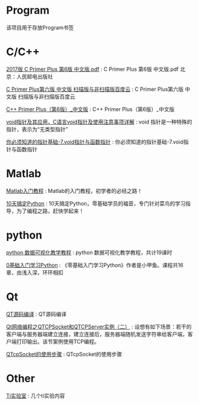 # Program
该项目用于存放Program书签


C/C++
==
[2017版 C Primer Plus 第6版 中文版.pdf](https://www.douban.com/note/630704598/) :  C Primer Plus 第6版 中文版.pdf 北京：人民邮电出版社 

[C Primer Plus第六版 中文版 扫描版与非扫描版百度云](https://blog.csdn.net/u010658816/article/details/82619827) : C Primer Plus第六版 中文版 扫描版与非扫描版百度云

[C++ Primer Plus（第6版）_中文版](https://pan.baidu.com/s/17YKyScfBB9ZUCj0XKNKa7A#list/path=%2F) : C++ Primer Plus（第6版）_中文版

[void指针及其应用，C语言void指针及使用注意事项详解](http://c.biancheng.net/view/365.html) : void 指针是一种特殊的指针，表示为“无类型指针”

[你必须知道的指针基础-7.void指针与函数指针](https://www.cnblogs.com/edisonchou/p/4666097.html) : 你必须知道的指针基础-7.void指针与函数指针


Matlab
==
[Matlab入门教程](http://www.dianyuan.com/class/album_142.html) : Matlab的入门教程，初学者的必经之路！

[10天搞定Python](http://www.dianyuan.com/class/album_130.html) : 10天搞定Python，零基础学员的福音，专门针对菜鸟的学习指导，为了编程之路，赶快学起来！


python 
==
[python 数据可视化教学教程](http://www.dianyuan.com/class/album_338.html) : python 数据可视化教学教程，共计19课时

[0基础入门学习Python](http://www.dianyuan.com/class/album_169.html) : 《零基础入门学习Python》作者是小甲鱼。课程共16章，由浅入深，环环相扣

Qt
==
[QT源码编译](https://blog.csdn.net/xiaoxiaoyusheng2012/article/details/45196879) : QT源码编译 

[Qt网络编程之QTCPSocket和QTCPServer实例（二）](https://blog.csdn.net/sun222555888/article/details/82917325) : 设想有如下场景：若干的客户端与服务器端建立连接，建立连接后，服务器端随机发送字符串给客户端，客户端打印输出。该节案例使用TCP编程。 

[QTcpSocket的使用步骤](https://blog.csdn.net/sehanlingfeng/article/details/79255293) : QTcpSocket的使用步骤 


Other
==
[Ti实验室](http://www.dianyuan.com/class/album_209.html) : 几个ti实验内容
